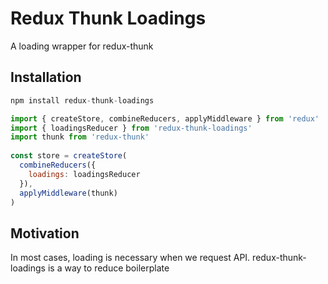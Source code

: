# Redux Thunk Loadings
A loading wrapper for redux-thunk 

## Installation
```js
npm install redux-thunk-loadings
```

```js
import { createStore, combineReducers, applyMiddleware } from 'redux'
import { loadingsReducer } from 'redux-thunk-loadings'
import thunk from 'redux-thunk' 
 
const store = createStore(
  combineReducers({
    loadings: loadingsReducer
  }), 
  applyMiddleware(thunk)
)
```

## Motivation
In most cases, loading is necessary when we request API. redux-thunk-loadings is a way to reduce boilerplate


